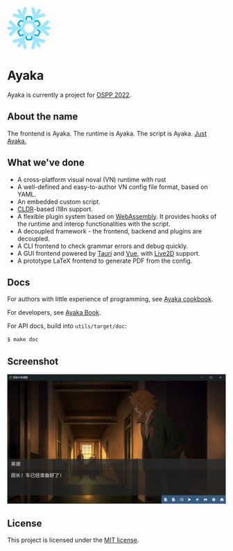 <img width=100 src="assets/logo.png"/>

# Ayaka

Ayaka is currently a project for [OSPP 2022](https://summer-ospp.ac.cn/).

## About the name
The frontend is Ayaka. The runtime is Ayaka. The script is Ayaka. [Just Ayaka.](https://bbs.mihoyo.com/ys/article/21828380)

## What we've done
* A cross-platform visual noval (VN) runtime with rust
* A well-defined and easy-to-author VN config file format, based on YAML.
* An embedded custom script.
* [CLDR](https://github.com/unicode-org/cldr)-based i18n support.
* A flexible plugin system based on [WebAssembly](https://webassembly.org/). It provides hooks of the runtime and interop functionalities with the script.
* A decoupled framework - the frontend, backend and plugins are decoupled.
* A CLI frontend to check grammar errors and debug quickly.
* A GUI frontend powered by [Tauri](https://tauri.app/) and [Vue](https://vuejs.org/), with [Live2D](https://www.live2d.com) support.
* A prototype LaTeX frontend to generate PDF from the config.

## Docs
For authors with little experience of programming, see [Ayaka cookbook](https://github.com/Uni-Gal/Ayaka-cookbook).

For developers, see [Ayaka Book](https://uni-gal.github.io/Ayaka/).

For API docs, build into `utils/target/doc`:
``` bash
$ make doc
```

## Screenshot
![Orga](assets/galgui.png)

## License

This project is licensed under the [MIT license](LICENSE).
